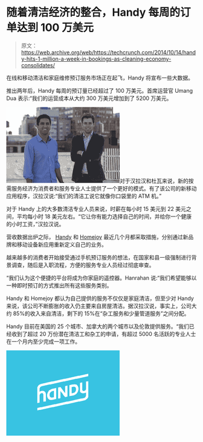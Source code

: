 # 随着清洁经济的整合，Handy 每周的订单达到 100 万美元 

> 原文：<https://web.archive.org/web/https://techcrunch.com/2014/10/14/handy-hits-1-million-a-week-in-bookings-as-cleaning-economy-consolidates/>

在线和移动清洁和家庭维修预订服务市场正在起飞，Handy 将宣布一些大数据。

推出两年后，Handy 每周的预订量已经超过了 100 万美元。首席运营官 Umang Dua 表示:“我们的运营成本从大约 300 万美元增加到了 5200 万美元。

![IMG_1439_1 (1)](img/b6457c6cea3af00681ae6f6e52cd70d8.png)对于汉拉汉和杜瓦来说，新的按需服务经济为消费者和服务专业人士提供了一个更好的模式。有了该公司的新移动应用程序，汉拉汉说:“我们的清洁工说它就像你口袋里的 ATM 机。”

对于 Handy 上的大多数清洁专业人员来说，时薪在每小时 15 美元到 22 美元之间，平均每小时 18 美元左右。“它让你有能力选择自己的时间，并给你一个健康的小时工资，”汉拉汉说。

营收数据出炉之际， [Handy](https://web.archive.org/web/20230130100923/https://techcrunch.com/2014/09/16/handybook-rebrands-as-handy/) 和 [Homejoy](https://web.archive.org/web/20230130100923/https://techcrunch.com/2014/09/04/homejoy-iphone-app/) 最近几个月都采取措施，分别通过新品牌和移动设备新应用重新定义自己的业务。

越来越多的消费者开始接受通过手机预订服务的想法，在国家和县一级强制进行背景调查，随后是入职流程，方便的服务专业人员经过彻底审查。

“我们认为这个便捷的平台将成为你家庭的遥控器。Hanrahan 说:“我们希望能够以一种即时预订的方式推出所有这些服务类别。

Handy 和 Homejoy 都认为自己提供的服务不仅仅是家庭清洁，但至少对 Handy 来说，该公司不断膨胀的收入仍主要来自房屋清洁。据汉拉汉说，事实上，公司大约 85%的收入来自清洁，剩下的 15%在“杂工服务和少量管道服务”之间分配。

Handy 目前在美国的 25 个城市、加拿大的两个城市以及伦敦提供服务。“我们已经收到了超过 20 万份潜在清洁工和杂工的申请，有超过 5000 名活跃的专业人士在一个月内至少完成一项工作。

![Handy](img/4bbc7a466d3333a00abd57b696af2f62.png)